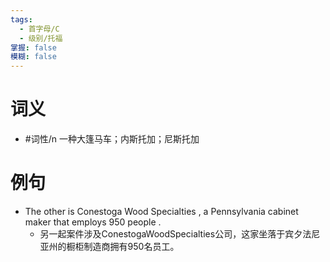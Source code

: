 ```yaml
---
tags:
  - 首字母/C
  - 级别/托福
掌握: false
模糊: false
---
```

# 词义
- #词性/n  一种大篷马车；内斯托加；尼斯托加
# 例句
- The other is Conestoga Wood Specialties , a Pennsylvania cabinet maker that employs 950 people .
	- 另一起案件涉及ConestogaWoodSpecialties公司，这家坐落于宾夕法尼亚州的橱柜制造商拥有950名员工。
